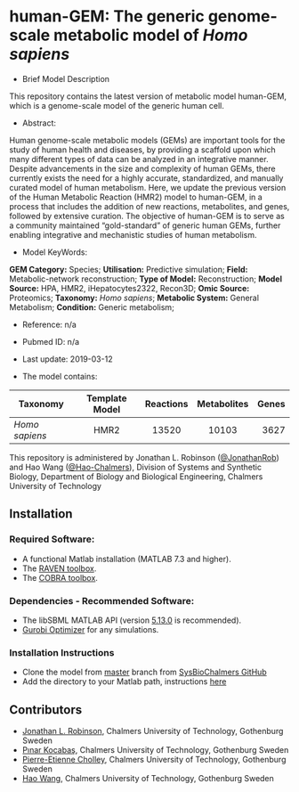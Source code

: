 # human-GEM: The generic genome-scale metabolic model of _Homo sapiens_

- Brief Model Description

This repository contains the latest version of metabolic model human-GEM, which is a genome-scale model of the generic human cell.

- Abstract:

Human genome-scale metabolic models (GEMs) are important tools for the study of human health and diseases, by providing a scaffold upon which many different types of data can be analyzed in an integrative manner. Despite advancements in the size and complexity of human GEMs, there currently exists the need for a highly accurate, standardized, and manually curated model of human metabolism. Here, we update the previous version of the Human Metabolic Reaction (HMR2) model to human-GEM, in a process that includes the addition of new reactions, metabolites, and genes, followed by extensive curation. The objective of human-GEM is to serve as a community maintained “gold-standard” of generic human GEMs, further enabling integrative and mechanistic studies of human metabolism.

- Model KeyWords:

**GEM Category:** Species; **Utilisation:** Predictive simulation; **Field:** Metabolic-network reconstruction; **Type of Model:** Reconstruction; **Model Source:** HPA, HMR2, iHepatocytes2322, Recon3D; **Omic Source:** Proteomics; **Taxonomy:** _Homo sapiens_; **Metabolic System:** General Metabolism; **Condition:** Generic metabolism;

- Reference: n/a

- Pubmed ID: n/a

- Last update: 2019-03-12


- The model contains:

|Taxonomy | Template Model | Reactions | Metabolites| Genes |
| ------------- |:-------------:|:-------------:|:-------------:|-----:|
|_Homo sapiens_ |	HMR2|	13520|	10103|	3627|



This repository is administered by Jonathan L. Robinson ([@JonathanRob](https://github.com/jonathanrob)) and Hao Wang ([@Hao-Chalmers](https://github.com/hao-chalmers)), Division of Systems and Synthetic Biology, Department of Biology and Biological Engineering, Chalmers University of Technology



## Installation

### Required Software:
* A functional Matlab installation (MATLAB 7.3 and higher).
* The [RAVEN toolbox](https://github.com/SysBioChalmers/RAVEN).
* The [COBRA toolbox](https://github.com/opencobra/cobratoolbox).


### Dependencies - Recommended Software:
* The libSBML MATLAB API (version [5.13.0](https://sourceforge.net/projects/sbml/files/libsbml/5.13.0/stable/MATLAB%20interface/) is recommended).
* [Gurobi Optimizer](http://www.gurobi.com/registration/download-reg) for any simulations.


### Installation Instructions
* Clone the model from [master](https://github.com/SysBioChalmers/) branch from [SysBioChalmers GitHub](https://github.com/SysBioChalmers)
* Add the directory to your Matlab path, instructions [here](https://se.mathworks.com/help/matlab/ref/addpath.html?requestedDomain=www.mathworks.com)


## Contributors
- [Jonathan L. Robinson](https://www.chalmers.se/en/Staff/Pages/jonrob.aspx), Chalmers University of Technology, Gothenburg Sweden
- [Pınar Kocabaş](https://www.chalmers.se/en/staff/Pages/kocabas.aspx), Chalmers University of Technology, Gothenburg Sweden
- [Pierre-Etienne Cholley](https://www.chalmers.se/en/staff/Pages/cholley.aspx), Chalmers University of Technology, Gothenburg Sweden
- [Hao Wang](https://www.chalmers.se/en/staff/Pages/hao-wang.aspx), Chalmers University of Technology, Gothenburg Sweden
